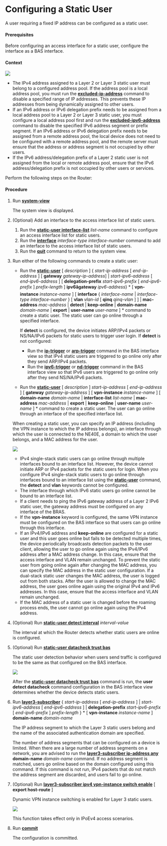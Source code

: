 Configuring a Static User
=========================

A user requiring a fixed IP address can be configured as a static user.

#### Prerequisites

Before configuring an access interface for a static user, configure the interface as a BAS interface.


#### Context

![](../../../../public_sys-resources/notice_3.0-en-us.png) 

* The IPv4 address assigned to a Layer 2 or Layer 3 static user must belong to a configured address pool. If the address pool is a local address pool, you must run the [**excluded-ip-address**](cmdqueryname=excluded-ip-address) command to disable a specified range of IP addresses. This prevents these IP addresses from being dynamically assigned to other users.
* If an IPv6 address or IPv6 delegation prefix needs to be assigned from a local address pool to a Layer 2 or Layer 3 static user, you must configure a local address pool first and run the [**excluded-ipv6-address**](cmdqueryname=excluded-ipv6-address) command to disable the specified IPv6 address segment or prefix segment. If an IPv6 address or IPv6 delegation prefix needs to be assigned from a remote address pool, the local device does not need to be configured with a remote address pool, and the remote server must ensure that the address or address segment is not occupied by other users.
* If the IPv6 address/delegation prefix of a Layer 2 static user is not assigned from the local or remote address pool, ensure that the IPv6 address/delegation prefix is not occupied by other users or services.

Perform the following steps on the Router:


#### Procedure

1. Run [**system-view**](cmdqueryname=system-view)
   
   
   
   The system view is displayed.
2. (Optional) Add an interface to the access interface list of static users.
   
   
   1. Run the [**static-user interface-list**](cmdqueryname=static-user+interface-list) *list-name* command to configure an access interface list for static users.
   2. Run the [**interface**](cmdqueryname=interface) *interface-type* *interface-number* command to add an interface to the access interface list of static users.
   3. Run the [**quit**](cmdqueryname=quit) command to return to the system view.
3. Run either of the following commands to create a static user:
   
   
   * Run the [**static-user**](cmdqueryname=static-user) [ *description* ] { *start-ip-address* [ *end-ip-address* ] [ **gateway** *gateway-ip-address*] | *start-ipv6-address* [ *end-ipv6-address* ] [ **delegation-prefix** *start-ipv6-prefix* [ *end-ipv6-prefix* ] *prefix-length* ] **ipv6âgateway** *ipv6-address*} \* [ **vpn-instance** *instance-name* ] [ **interface** { *interface-name* | *interface-type* *interface-number* } [ **vlan** *vlan-id* [ **qinq** *qinq-vlan* ] ] | **mac-address** *mac-address* | **detect** | **keep-online** | **domain-name** *domain-name* | **export** | **user-name** *user-name* ] \* command to create a static user. The static user can go online through a specified interface.
     
     If **detect** is configured, the device initiates ARP/IPv4 packets or NS/NA/IPv6 packets for static users to trigger user login. If **detect** is not configured:
     
     + Run the [**ip-trigger**](cmdqueryname=ip-trigger) or [**arp-trigger**](cmdqueryname=arp-trigger) command in the BAS interface view so that IPv4 static users are triggered to go online only after they send ARP/IPv4 packets.
     + Run the [**ipv6-trigger**](cmdqueryname=ipv6-trigger) or [**nd-trigger**](cmdqueryname=nd-trigger) command in the BAS interface view so that IPv6 users are triggered to go online only after they send NS/NA/IPv6 packets.
   * Run the [**static-user**](cmdqueryname=static-user) [ *description* ] *start-ip-address* [ *end-ip-address* ] [ **gateway** *gateway-ip-address* ] [ **vpn-instance** *instance-name* ] [ **domain-name** *domain-name* | **interface-list** *list-name* | **mac-address** *mac-address* | **export** | **keep-online** | **user-name** *user-name* ] \* command to create a static user. The user can go online through an interface of the specified interface list.
   
   When creating a static user, you can specify an IP address (including the VPN instance to which the IP address belongs), an interface through which the user is connected to the NE40E, a domain to which the user belongs, and a MAC address for the user.
   
   ![](../../../../public_sys-resources/note_3.0-en-us.png) 
   * IPv4 single-stack static users can go online through multiple interfaces bound to an interface list. However, the device cannot initiate ARP or IPv4 packets for the static users for login. When you configure IPv4 single-stack static users to go online through interfaces bound to an interface list using the [**static-user**](cmdqueryname=static-user) command, the **detect** and **vlan** keywords cannot be configured.
   * The interface through which IPv6 static users go online cannot be bound to an interface list.
   * If a client needs to ping the IPv6 gateway address of a Layer 2 IPv6 static user, the gateway address must be configured on any interface of the BRAS.
   * If the **vpn-instance** keyword is configured, the same VPN instance must be configured on the BAS interface so that users can go online through this interface.
   * If an IPv4/IPv6 address and **keep-online** are configured for a static user and this user goes online but fails to be detected multiple times, the device periodically broadcasts detection packets to the user client, allowing the user to go online again using the IPv4/IPv6 address after a MAC address change. In this case, ensure that the access interface and VLAN remain unchanged. To prevent the static user from going online again after changing the MAC address, you can specify the MAC address in the static user configuration. If a dual-stack static user changes the MAC address, the user is logged out from both stacks. After the user is allowed to change the MAC address, the user goes online again using the original IPv4 and IPv6 addresses. In this case, ensure that the access interface and VLAN remain unchanged.
   * If the MAC address of a static user is changed before the roaming process ends, the user cannot go online again using the IPv4 address.
4. (Optional) Run [**static-user detect interval**](cmdqueryname=static-user+detect+interval) *interval-value*
   
   
   
   The interval at which the Router detects whether static users are online is configured.
5. (Optional) Run [**static-user datacheck trust bas**](cmdqueryname=static-user+datacheck+trust+bas)
   
   
   
   The static user detection behavior when users send traffic is configured to be the same as that configured on the BAS interface.
   
   
   
   ![](../../../../public_sys-resources/note_3.0-en-us.png) 
   
   After the [**static-user datacheck trust bas**](cmdqueryname=static-user+datacheck+trust+bas) command is run, the **user detect datacheck** command configuration in the BAS interface view determines whether the device detects static users.
6. Run [**layer3-subscriber**](cmdqueryname=layer3-subscriber) { *start-ip-address* [ *end-ip-address* ] | *start-ipv6-address* [ *end-ipv6-address* ] | **delegation-prefix** *start-ipv6-prefix* [ *end-ipv6-prefix* ] *prefix-length* } \* [ **vpn-instance** *instance-name* ] **domain-name** *domain-name*
   
   
   
   The IP address segment to which the Layer 3 static users belong and the name of the associated authentication domain are specified.
   
   
   
   The number of address segments that can be configured on a device is limited. When there are a large number of address segments on a network, you are advised to run the [**layer3-subscriber ip-address any**](cmdqueryname=layer3-subscriber+ip-address+any) **domain-name** *domain-name* command. If no address segment is matched, users go online based on the domain configured using this command. If this command is not run, IPv4 packets that do not match the address segment are discarded, and users fail to go online.
7. (Optional) Run [**layer3-subscriber ipv4 vpn-instance switch enable**](cmdqueryname=layer3-subscriber+ipv4+vpn-instance+switch+enable) [ **export host-route** ]
   
   
   
   Dynamic VPN instance switching is enabled for Layer 3 static users.
   
   
   
   ![](../../../../public_sys-resources/note_3.0-en-us.png) 
   
   This function takes effect only in IPoEv4 access scenarios.
8. Run [**commit**](cmdqueryname=commit)
   
   
   
   The configuration is committed.